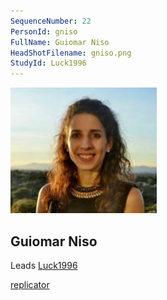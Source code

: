 ```yaml
---
SequenceNumber: 22
PersonId: gniso
FullName: Guiomar Niso
HeadShotFilename: gniso.png
StudyId: Luck1996
---
```


![headshot of researcher](/assets/images/headshots/gniso.png "Guiomar Niso")

## Guiomar Niso


Leads [Luck1996](/replications/Luck1996)



[replicator]("replicator")